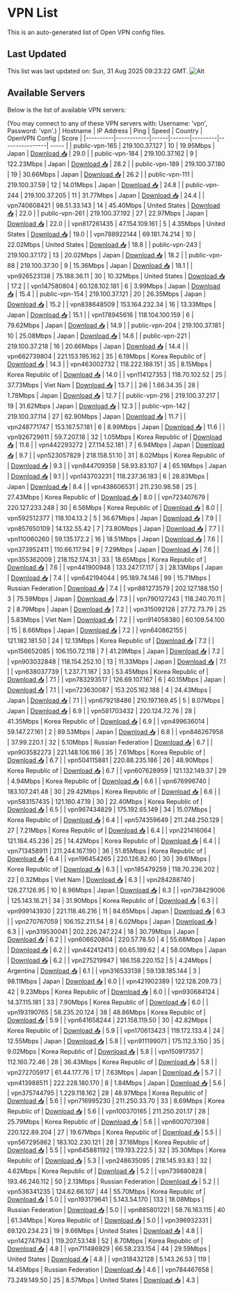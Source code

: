 # VPN List

This is an auto-generated list of Open VPN config files.

## Last Updated

This list was last updated on: Sun, 31 Aug 2025 09:23:22 GMT.
![Alt](https://repobeats.axiom.co/api/embed/186b98318ef1479477931607c1ad7d823f12451f.svg "Repobeats analytics image")

## Available Servers

Below is the list of available VPN servers:

(You may connect to any of these VPN servers with: Username: 'vpn', Password: 'vpn'.)
| Hostname | IP Address | Ping | Speed | Country | OpenVPN Config | Score |
|----------|------------|------|-------|---------|----------------| ----- |
| public-vpn-165 | 219.100.37.127 | 10 | 19.95Mbps | Japan | [Download 📥](./configs/server_0_JP.ovpn) | 29.0 |
| public-vpn-184 | 219.100.37.162 | 9 | 122.23Mbps | Japan | [Download 📥](./configs/server_1_JP.ovpn) | 28.2 |
| public-vpn-189 | 219.100.37.180 | 19 | 30.66Mbps | Japan | [Download 📥](./configs/server_2_JP.ovpn) | 26.2 |
| public-vpn-111 | 219.100.37.59 | 12 | 14.01Mbps | Japan | [Download 📥](./configs/server_3_JP.ovpn) | 24.8 |
| public-vpn-244 | 219.100.37.205 | 11 | 31.77Mbps | Japan | [Download 📥](./configs/server_4_JP.ovpn) | 24.4 |
| vpn740608421 | 98.51.33.143 | 14 | 45.40Mbps | United States | [Download 📥](./configs/server_5_US.ovpn) | 22.0 |
| public-vpn-261 | 219.100.37.192 | 27 | 22.97Mbps | Japan | [Download 📥](./configs/server_6_JP.ovpn) | 22.0 |
| vpn817261435 | 47.154.109.161 | 5 | 4.35Mbps | United States | [Download 📥](./configs/server_7_US.ovpn) | 19.0 |
| vpn788922144 | 69.181.74.214 | 10 | 22.02Mbps | United States | [Download 📥](./configs/server_8_US.ovpn) | 18.8 |
| public-vpn-243 | 219.100.37.172 | 13 | 20.02Mbps | Japan | [Download 📥](./configs/server_9_JP.ovpn) | 18.2 |
| public-vpn-88 | 219.100.37.30 | 9 | 15.36Mbps | Japan | [Download 📥](./configs/server_10_JP.ovpn) | 18.1 |
| vpn926523138 | 75.188.36.11 | 30 | 10.32Mbps | United States | [Download 📥](./configs/server_11_US.ovpn) | 17.2 |
| vpn147580804 | 60.128.102.181 | 6 | 3.99Mbps | Japan | [Download 📥](./configs/server_12_JP.ovpn) | 15.4 |
| public-vpn-154 | 219.100.37.121 | 20 | 26.35Mbps | Japan | [Download 📥](./configs/server_13_JP.ovpn) | 15.2 |
| vpn838648509 | 153.164.232.34 | 16 | 13.33Mbps | Japan | [Download 📥](./configs/server_14_JP.ovpn) | 15.1 |
| vpn178945616 | 118.104.100.159 | 6 | 79.62Mbps | Japan | [Download 📥](./configs/server_15_JP.ovpn) | 14.9 |
| public-vpn-204 | 219.100.37.181 | 10 | 25.08Mbps | Japan | [Download 📥](./configs/server_16_JP.ovpn) | 14.6 |
| public-vpn-221 | 219.100.37.218 | 16 | 20.66Mbps | Japan | [Download 📥](./configs/server_17_JP.ovpn) | 14.4 |
| vpn662739804 | 221.153.195.162 | 35 | 6.19Mbps | Korea Republic of | [Download 📥](./configs/server_18_KR.ovpn) | 14.3 |
| vpn463002732 | 118.222.188.151 | 35 | 8.15Mbps | Korea Republic of | [Download 📥](./configs/server_19_KR.ovpn) | 14.0 |
| vpn114127353 | 118.70.102.52 | 25 | 37.73Mbps | Viet Nam | [Download 📥](./configs/server_20_VN.ovpn) | 13.7 |
| 2i6 | 1.66.34.35 | 28 | 1.78Mbps | Japan | [Download 📥](./configs/server_21_JP.ovpn) | 12.7 |
| public-vpn-216 | 219.100.37.217 | 19 | 31.62Mbps | Japan | [Download 📥](./configs/server_22_JP.ovpn) | 12.3 |
| public-vpn-142 | 219.100.37.114 | 27 | 62.90Mbps | Japan | [Download 📥](./configs/server_23_JP.ovpn) | 11.7 |
| vpn248771747 | 153.167.57.181 | 6 | 8.99Mbps | Japan | [Download 📥](./configs/server_24_JP.ovpn) | 11.6 |
| vpn926729611 | 59.7.207.18 | 32 | 1.05Mbps | Korea Republic of | [Download 📥](./configs/server_25_KR.ovpn) | 11.6 |
| vpn442293272 | 27.114.52.181 | 7 | 6.94Mbps | Japan | [Download 📥](./configs/server_26_JP.ovpn) | 9.7 |
| vpn523057829 | 218.158.51.10 | 31 | 8.02Mbps | Korea Republic of | [Download 📥](./configs/server_27_KR.ovpn) | 9.3 |
| vpn844709358 | 58.93.83.107 | 4 | 65.16Mbps | Japan | [Download 📥](./configs/server_28_JP.ovpn) | 9.1 |
| vpn143703231 | 118.237.36.183 | 6 | 28.83Mbps | Japan | [Download 📥](./configs/server_29_JP.ovpn) | 8.4 |
| vpn438606531 | 211.230.98.58 | 25 | 27.43Mbps | Korea Republic of | [Download 📥](./configs/server_30_KR.ovpn) | 8.0 |
| vpn723407679 | 220.127.233.248 | 30 | 6.56Mbps | Korea Republic of | [Download 📥](./configs/server_31_KR.ovpn) | 8.0 |
| vpn592512377 | 118.104.13.2 | 5 | 36.67Mbps | Japan | [Download 📥](./configs/server_32_JP.ovpn) | 7.9 |
| vpn857650109 | 14.132.55.42 | 7 | 73.80Mbps | Japan | [Download 📥](./configs/server_33_JP.ovpn) | 7.7 |
| vpn110060260 | 59.135.172.2 | 16 | 18.51Mbps | Japan | [Download 📥](./configs/server_34_JP.ovpn) | 7.6 |
| vpn373952411 | 110.66.117.94 | 9 | 7.29Mbps | Japan | [Download 📥](./configs/server_35_JP.ovpn) | 7.6 |
| vpn355362009 | 218.152.174.31 | 33 | 18.65Mbps | Korea Republic of | [Download 📥](./configs/server_36_KR.ovpn) | 7.6 |
| vpn441900948 | 133.247.17.117 | 3 | 28.13Mbps | Japan | [Download 📥](./configs/server_37_JP.ovpn) | 7.4 |
| vpn642194044 | 95.189.74.146 | 99 | 15.71Mbps | Russian Federation | [Download 📥](./configs/server_38_RU.ovpn) | 7.4 |
| vpn881273579 | 202.127.188.150 | 3 | 75.59Mbps | Japan | [Download 📥](./configs/server_39_JP.ovpn) | 7.3 |
| vpn790127243 | 118.240.70.11 | 2 | 8.79Mbps | Japan | [Download 📥](./configs/server_40_JP.ovpn) | 7.2 |
| vpn315092128 | 27.72.73.79 | 25 | 5.83Mbps | Viet Nam | [Download 📥](./configs/server_41_VN.ovpn) | 7.2 |
| vpn914058380 | 60.109.54.100 | 15 | 8.66Mbps | Japan | [Download 📥](./configs/server_42_JP.ovpn) | 7.2 |
| vpn640862155 | 121.182.181.50 | 24 | 12.13Mbps | Korea Republic of | [Download 📥](./configs/server_43_KR.ovpn) | 7.2 |
| vpn156652085 | 106.150.72.118 | 7 | 41.29Mbps | Japan | [Download 📥](./configs/server_44_JP.ovpn) | 7.2 |
| vpn903032848 | 118.154.252.10 | 13 | 11.33Mbps | Japan | [Download 📥](./configs/server_45_JP.ovpn) | 7.1 |
| vpn638037739 | 1.237.71.187 | 33 | 53.45Mbps | Korea Republic of | [Download 📥](./configs/server_46_KR.ovpn) | 7.1 |
| vpn783293517 | 126.69.107.167 | 6 | 40.15Mbps | Japan | [Download 📥](./configs/server_47_JP.ovpn) | 7.1 |
| vpn723630087 | 153.205.162.188 | 4 | 24.43Mbps | Japan | [Download 📥](./configs/server_48_JP.ovpn) | 7.1 |
| vpn679218486 | 210.197.169.45 | 5 | 8.07Mbps | Japan | [Download 📥](./configs/server_49_JP.ovpn) | 6.9 |
| vpn581703432 | 220.124.72.76 | 28 | 41.35Mbps | Korea Republic of | [Download 📥](./configs/server_50_KR.ovpn) | 6.9 |
| vpn499636014 | 59.147.27.161 | 2 | 89.53Mbps | Japan | [Download 📥](./configs/server_51_JP.ovpn) | 6.8 |
| vpn846267958 | 37.99.220.1 | 32 | 5.10Mbps | Russian Federation | [Download 📥](./configs/server_52_RU.ovpn) | 6.7 |
| vpn903582273 | 221.148.106.166 | 35 | 7.61Mbps | Korea Republic of | [Download 📥](./configs/server_53_KR.ovpn) | 6.7 |
| vpn504115881 | 220.88.235.186 | 26 | 48.90Mbps | Korea Republic of | [Download 📥](./configs/server_54_KR.ovpn) | 6.7 |
| vpn607628959 | 121.132.149.37 | 29 | 4.94Mbps | Korea Republic of | [Download 📥](./configs/server_55_KR.ovpn) | 6.6 |
| vpn676996740 | 183.107.241.48 | 30 | 29.42Mbps | Korea Republic of | [Download 📥](./configs/server_56_KR.ovpn) | 6.6 |
| vpn583157435 | 121.160.47.19 | 30 | 22.40Mbps | Korea Republic of | [Download 📥](./configs/server_57_KR.ovpn) | 6.5 |
| vpn967434829 | 175.192.65.149 | 34 | 15.07Mbps | Korea Republic of | [Download 📥](./configs/server_58_KR.ovpn) | 6.4 |
| vpn574359649 | 211.248.250.129 | 27 | 7.21Mbps | Korea Republic of | [Download 📥](./configs/server_59_KR.ovpn) | 6.4 |
| vpn221416064 | 121.184.45.236 | 25 | 14.42Mbps | Korea Republic of | [Download 📥](./configs/server_60_KR.ovpn) | 6.4 |
| vpn713458911 | 211.244.167.190 | 36 | 51.85Mbps | Korea Republic of | [Download 📥](./configs/server_61_KR.ovpn) | 6.4 |
| vpn196454265 | 220.126.82.60 | 30 | 39.61Mbps | Korea Republic of | [Download 📥](./configs/server_62_KR.ovpn) | 6.3 |
| vpn185479259 | 118.70.236.202 | 22 | 0.32Mbps | Viet Nam | [Download 📥](./configs/server_63_VN.ovpn) | 6.3 |
| vpn284288740 | 126.27.126.95 | 10 | 8.96Mbps | Japan | [Download 📥](./configs/server_64_JP.ovpn) | 6.3 |
| vpn738429006 | 125.143.16.21 | 34 | 31.90Mbps | Korea Republic of | [Download 📥](./configs/server_65_KR.ovpn) | 6.3 |
| vpn999143930 | 221.118.46.216 | 11 | 84.65Mbps | Japan | [Download 📥](./configs/server_66_JP.ovpn) | 6.3 |
| vpn270767059 | 106.152.211.54 | 8 | 6.02Mbps | Japan | [Download 📥](./configs/server_67_JP.ovpn) | 6.3 |
| vpn319530041 | 202.226.247.224 | 18 | 30.79Mbps | Japan | [Download 📥](./configs/server_68_JP.ovpn) | 6.2 |
| vpn606620804 | 220.57.78.50 | 4 | 55.68Mbps | Japan | [Download 📥](./configs/server_69_JP.ovpn) | 6.2 |
| vpn442412413 | 60.65.199.62 | 4 | 58.00Mbps | Japan | [Download 📥](./configs/server_70_JP.ovpn) | 6.2 |
| vpn275219947 | 186.158.220.152 | 5 | 4.24Mbps | Argentina | [Download 📥](./configs/server_71_AR.ovpn) | 6.1 |
| vpn316533138 | 59.138.185.144 | 3 | 98.11Mbps | Japan | [Download 📥](./configs/server_72_JP.ovpn) | 6.0 |
| vpn421902389 | 122.128.209.73 | 42 | 9.23Mbps | Korea Republic of | [Download 📥](./configs/server_73_KR.ovpn) | 6.0 |
| vpn930684124 | 14.37.115.181 | 33 | 7.90Mbps | Korea Republic of | [Download 📥](./configs/server_74_KR.ovpn) | 6.0 |
| vpn193190765 | 58.235.20.124 | 38 | 48.86Mbps | Korea Republic of | [Download 📥](./configs/server_75_KR.ovpn) | 5.9 |
| vpn641658244 | 221.158.119.50 | 30 | 42.82Mbps | Korea Republic of | [Download 📥](./configs/server_76_KR.ovpn) | 5.9 |
| vpn170613423 | 119.172.133.4 | 24 | 12.55Mbps | Japan | [Download 📥](./configs/server_77_JP.ovpn) | 5.8 |
| vpn911199071 | 175.112.3.150 | 35 | 9.02Mbps | Korea Republic of | [Download 📥](./configs/server_78_KR.ovpn) | 5.8 |
| vpn150917357 | 112.160.72.46 | 28 | 36.43Mbps | Korea Republic of | [Download 📥](./configs/server_79_KR.ovpn) | 5.8 |
| vpn272705917 | 61.44.177.76 | 17 | 7.63Mbps | Japan | [Download 📥](./configs/server_80_JP.ovpn) | 5.7 |
| vpn413988511 | 222.228.180.170 | 8 | 1.84Mbps | Japan | [Download 📥](./configs/server_81_JP.ovpn) | 5.6 |
| vpn375744795 | 1.229.118.162 | 28 | 48.97Mbps | Korea Republic of | [Download 📥](./configs/server_82_KR.ovpn) | 5.6 |
| vpn716995230 | 211.250.33.70 | 33 | 8.69Mbps | Korea Republic of | [Download 📥](./configs/server_83_KR.ovpn) | 5.6 |
| vpn100370165 | 211.250.201.17 | 28 | 25.79Mbps | Korea Republic of | [Download 📥](./configs/server_84_KR.ovpn) | 5.6 |
| vpn600707398 | 220.122.89.204 | 27 | 19.67Mbps | Korea Republic of | [Download 📥](./configs/server_85_KR.ovpn) | 5.5 |
| vpn567295862 | 183.102.230.121 | 28 | 37.16Mbps | Korea Republic of | [Download 📥](./configs/server_86_KR.ovpn) | 5.5 |
| vpn645881192 | 119.193.222.5 | 32 | 35.30Mbps | Korea Republic of | [Download 📥](./configs/server_87_KR.ovpn) | 5.3 |
| vpn248635095 | 218.145.93.83 | 32 | 4.62Mbps | Korea Republic of | [Download 📥](./configs/server_88_KR.ovpn) | 5.2 |
| vpn739880828 | 193.46.246.112 | 50 | 2.13Mbps | Russian Federation | [Download 📥](./configs/server_89_RU.ovpn) | 5.2 |
| vpn536341235 | 124.62.66.107 | 44 | 55.70Mbps | Korea Republic of | [Download 📥](./configs/server_90_KR.ovpn) | 5.0 |
| vpn193179641 | 5.143.54.170 | 133 | 18.08Mbps | Russian Federation | [Download 📥](./configs/server_91_RU.ovpn) | 5.0 |
| vpn885801221 | 58.76.163.115 | 40 | 61.34Mbps | Korea Republic of | [Download 📥](./configs/server_92_KR.ovpn) | 5.0 |
| vpn396932331 | 69.120.234.23 | 19 | 9.66Mbps | United States | [Download 📥](./configs/server_93_US.ovpn) | 4.8 |
| vpn142747943 | 119.207.53.148 | 52 | 8.70Mbps | Korea Republic of | [Download 📥](./configs/server_94_KR.ovpn) | 4.8 |
| vpn711486929 | 66.58.233.154 | 44 | 29.59Mbps | United States | [Download 📥](./configs/server_95_US.ovpn) | 4.8 |
| vpn318432128 | 5.143.26.53 | 119 | 14.45Mbps | Russian Federation | [Download 📥](./configs/server_96_RU.ovpn) | 4.6 |
| vpn784467658 | 73.249.149.50 | 25 | 8.57Mbps | United States | [Download 📥](./configs/server_97_US.ovpn) | 4.3 |
